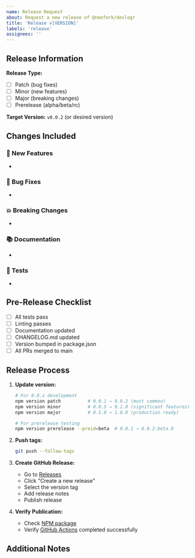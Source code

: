 ```yaml
---
name: Release Request
about: Request a new release of @neofork/devlogr
title: 'Release v[VERSION]'
labels: 'release'
assignees: ''
---
```


## Release Information

**Release Type:**
- [ ] Patch (bug fixes)
- [ ] Minor (new features)
- [ ] Major (breaking changes)
- [ ] Prerelease (alpha/beta/rc)

**Target Version:** `v0.0.2` (or desired version)

## Changes Included

### 🚀 New Features
- 

### 🐛 Bug Fixes
- 

### 💥 Breaking Changes
- 

### 📚 Documentation
- 

### 🧪 Tests
- 

## Pre-Release Checklist

- [ ] All tests pass
- [ ] Linting passes
- [ ] Documentation updated
- [ ] CHANGELOG.md updated
- [ ] Version bumped in package.json
- [ ] All PRs merged to main

## Release Process

1. **Update version:**
   ```bash
   # For 0.0.x development
   npm version patch          # 0.0.1 → 0.0.2 (most common)
   npm version minor          # 0.0.5 → 0.1.0 (significant features)
   npm version major          # 0.5.0 → 1.0.0 (production ready)
   
   # For prerelease testing
   npm version prerelease --preid=beta  # 0.0.1 → 0.0.2-beta.0
   ```

2. **Push tags:**
   ```bash
   git push --follow-tags
   ```

3. **Create GitHub Release:**
   - Go to [Releases](https://github.com/neofork/devlogr/releases)
   - Click "Create a new release"
   - Select the version tag
   - Add release notes
   - Publish release

4. **Verify Publication:**
   - Check [NPM package](https://www.npmjs.com/package/@neofork/devlogr)
   - Verify [GitHub Actions](https://github.com/neofork/devlogr/actions) completed successfully

## Additional Notes

<!-- Add any additional context or notes about this release --> 
